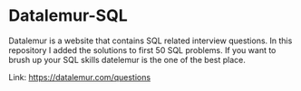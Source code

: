 # Datalemur-SQL
Datalemur is a website that contains SQL related interview questions. In this repository I added the solutions to first 50 SQL problems. If you want to brush up your SQL skills datelemur is the one of the best place.


Link: https://datalemur.com/questions
